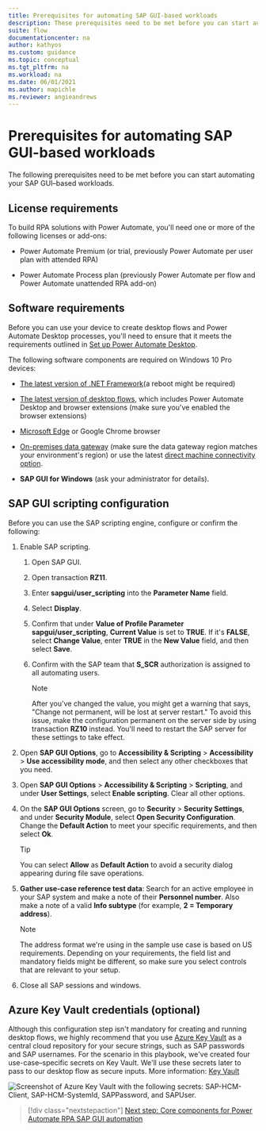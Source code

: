 ```yaml
---
title: Prerequisites for automating SAP GUI-based workloads
description: These prerequisites need to be met before you can start automating your SAP GUI-based workloads with Power Automate.
suite: flow
documentationcenter: na
author: kathyos
ms.custom: guidance
ms.topic: conceptual
ms.tgt_pltfrm: na
ms.workload: na
ms.date: 06/01/2021
ms.author: mapichle
ms.reviewer: angieandrews
---
```


# Prerequisites for automating SAP GUI-based workloads

The following prerequisites need to be met before you can start automating your SAP GUI–based workloads.

## License requirements

To build RPA solutions with Power Automate, you'll need one or more of the following licenses or add-ons:

- Power Automate Premium (or trial, previously Power Automate per user plan with attended RPA)

- Power Automate Process plan (previously Power Automate per flow and Power Automate unattended RPA add-on)

## Software requirements

Before you can use your device to create desktop flows and Power Automate Desktop processes, you'll need to ensure that it meets the requirements outlined in [Set up Power Automate Desktop](../../desktop-flows/setup.md).

The following software components are required on Windows 10 Pro devices:

- [The latest version of .NET Framework](https://dotnet.microsoft.com/download/dotnet-framework)(a reboot might be required)

- [The latest version of desktop flows](../../desktop-flows/setup.md), which includes Power Automate Desktop and browser extensions (make sure you've enabled the browser extensions)

- [Microsoft Edge](https://www.microsoft.com/edge/) or Google Chrome browser

- [On-premises data gateway](../../gateway-reference.md#use-a-gateway) (make sure the data gateway region matches your environment's region) or use the latest [direct machine connectivity option](../../desktop-flows/manage-machines.md).

- **SAP GUI for Windows** (ask your administrator for details).

## SAP GUI scripting configuration

Before you can use the SAP scripting engine, configure or confirm the following:

1. Enable SAP scripting.

    1. Open SAP GUI.

    1. Open transaction **RZ11**.

    1. Enter **sapgui/user\_scripting** into the **Parameter Name** field.

    1. Select **Display**.

    1. Confirm that under **Value of Profile Parameter sapgui/user\_scripting**, **Current Value** is set to **TRUE**.  If it's **FALSE**, select **Change Value**, enter **TRUE** in the **New Value** field, and then select **Save**.

    1. Confirm with the SAP team that **S\_SCR** authorization is assigned to all automating users.

         >[!NOTE]
         >After you've changed the value, you might get a warning that says, "Change not permanent, will be lost at server restart." To avoid this issue, make the configuration permanent on the server side by using transaction **RZ10** instead. You'll need to restart the SAP server for these settings to take effect.

2. Open **SAP GUI Options**, go to **Accessibility & Scripting** > **Accessibility** > **Use accessibility mode**, and then select any other checkboxes that you need.

3. Open **SAP GUI Options** > **Accessibility & Scripting** > **Scripting**, and under **User Settings**, select **Enable scripting**. Clear all other options.

4. On the **SAP GUI Options** screen, go to **Security** > **Security Settings**, and under **Security Module**, select **Open Security Configuration**. Change the **Default Action** to meet your specific requirements, and then select **Ok**.

     >[!TIP]
     >You can select **Allow** as **Default Action** to avoid a security dialog appearing during file save operations.

5. **Gather use-case reference test data**: Search for an active employee in your SAP system and make a note of their **Personnel number**. Also make a note of a valid **Info subtype** (for example, **2 = Temporary address**). 

   >[!NOTE]
   >The address format we're using in the sample use case is based on US requirements. Depending on your requirements, the field list and mandatory fields might be different, so make sure you select controls that are relevant to your setup.

6. Close all SAP sessions and windows.

## Azure Key Vault credentials (optional)

Although this configuration step isn't mandatory for creating and running desktop flows, we highly recommend that you use [Azure Key Vault](https://azure.microsoft.com/services/key-vault) as a central cloud repository for your secure strings, such as SAP passwords and SAP usernames. For the scenario in this playbook, we've created four use-case–specific secrets on Key Vault. We'll use these secrets later to pass to our desktop flow as secure inputs. More information: [Key Vault](https://azure.microsoft.com/services/key-vault/)

![Screenshot of Azure Key Vault with the following secrets: SAP-HCM-Client, SAP-HCM-SystemId, SAPPassword, and SAPUser.](media/Azure-Key-Vault-window.png)  

> [!div class="nextstepaction"]
> [Next step: Core components for Power Automate RPA SAP GUI automation](core-components.md)
